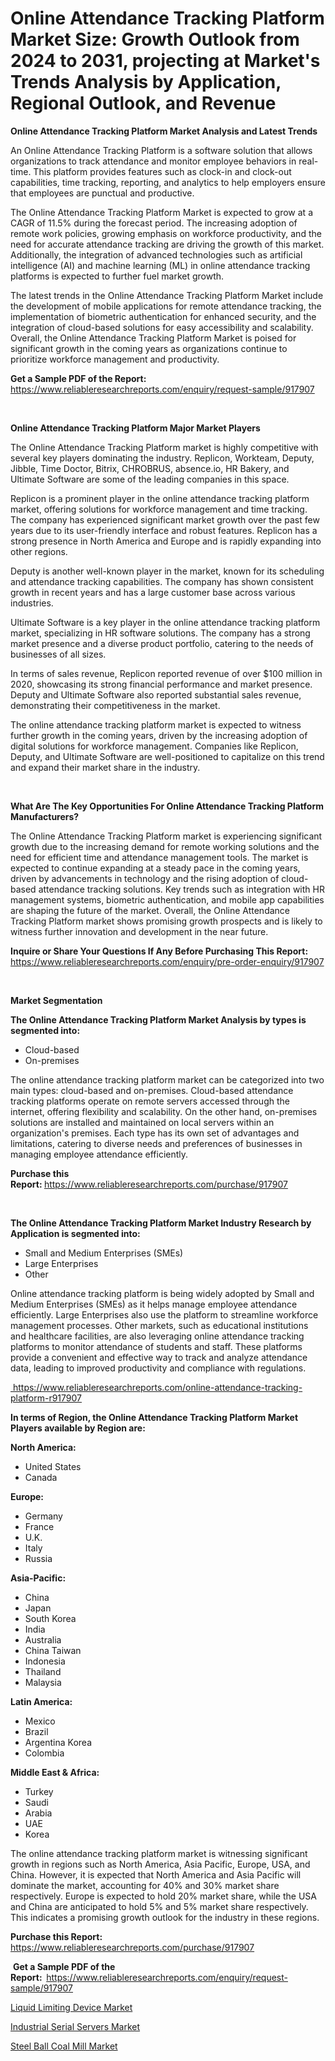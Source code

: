 <p><h1>Online Attendance Tracking Platform Market Size: Growth Outlook from 2024 to 2031, projecting at Market's Trends Analysis by Application, Regional Outlook, and Revenue</h1></p><p><strong>Online Attendance Tracking Platform Market Analysis and Latest Trends</strong></p>
<p><p>An Online Attendance Tracking Platform is a software solution that allows organizations to track attendance and monitor employee behaviors in real-time. This platform provides features such as clock-in and clock-out capabilities, time tracking, reporting, and analytics to help employers ensure that employees are punctual and productive.</p><p>The Online Attendance Tracking Platform Market is expected to grow at a CAGR of 11.5% during the forecast period. The increasing adoption of remote work policies, growing emphasis on workforce productivity, and the need for accurate attendance tracking are driving the growth of this market. Additionally, the integration of advanced technologies such as artificial intelligence (AI) and machine learning (ML) in online attendance tracking platforms is expected to further fuel market growth.</p><p>The latest trends in the Online Attendance Tracking Platform Market include the development of mobile applications for remote attendance tracking, the implementation of biometric authentication for enhanced security, and the integration of cloud-based solutions for easy accessibility and scalability. Overall, the Online Attendance Tracking Platform Market is poised for significant growth in the coming years as organizations continue to prioritize workforce management and productivity.</p></p>
<p><strong>Get a Sample PDF of the Report:&nbsp;</strong> <a href="https://www.reliableresearchreports.com/enquiry/request-sample/917907">https://www.reliableresearchreports.com/enquiry/request-sample/917907</a></p>
<p>&nbsp;</p>
<p><strong>Online Attendance Tracking Platform Major Market Players</strong></p>
<p><p>The Online Attendance Tracking Platform market is highly competitive with several key players dominating the industry. Replicon, Workteam, Deputy, Jibble, Time Doctor, Bitrix, CHROBRUS, absence.io, HR Bakery, and Ultimate Software are some of the leading companies in this space.</p><p>Replicon is a prominent player in the online attendance tracking platform market, offering solutions for workforce management and time tracking. The company has experienced significant market growth over the past few years due to its user-friendly interface and robust features. Replicon has a strong presence in North America and Europe and is rapidly expanding into other regions.</p><p>Deputy is another well-known player in the market, known for its scheduling and attendance tracking capabilities. The company has shown consistent growth in recent years and has a large customer base across various industries.</p><p>Ultimate Software is a key player in the online attendance tracking platform market, specializing in HR software solutions. The company has a strong market presence and a diverse product portfolio, catering to the needs of businesses of all sizes.</p><p>In terms of sales revenue, Replicon reported revenue of over $100 million in 2020, showcasing its strong financial performance and market presence. Deputy and Ultimate Software also reported substantial sales revenue, demonstrating their competitiveness in the market.</p><p>The online attendance tracking platform market is expected to witness further growth in the coming years, driven by the increasing adoption of digital solutions for workforce management. Companies like Replicon, Deputy, and Ultimate Software are well-positioned to capitalize on this trend and expand their market share in the industry.</p></p>
<p>&nbsp;</p>
<p><strong>What Are The Key Opportunities For Online Attendance Tracking Platform Manufacturers?</strong></p>
<p><p>The Online Attendance Tracking Platform market is experiencing significant growth due to the increasing demand for remote working solutions and the need for efficient time and attendance management tools. The market is expected to continue expanding at a steady pace in the coming years, driven by advancements in technology and the rising adoption of cloud-based attendance tracking solutions. Key trends such as integration with HR management systems, biometric authentication, and mobile app capabilities are shaping the future of the market. Overall, the Online Attendance Tracking Platform market shows promising growth prospects and is likely to witness further innovation and development in the near future.</p></p>
<p><strong>Inquire or Share Your Questions If Any Before Purchasing This Report:</strong> <a href="https://www.reliableresearchreports.com/enquiry/pre-order-enquiry/917907">https://www.reliableresearchreports.com/enquiry/pre-order-enquiry/917907</a></p>
<p>&nbsp;</p>
<p><strong>Market Segmentation</strong></p>
<p><strong>The Online Attendance Tracking Platform Market Analysis by types is segmented into:</strong></p>
<p><ul><li>Cloud-based</li><li>On-premises</li></ul></p>
<p><p>The online attendance tracking platform market can be categorized into two main types: cloud-based and on-premises. Cloud-based attendance tracking platforms operate on remote servers accessed through the internet, offering flexibility and scalability. On the other hand, on-premises solutions are installed and maintained on local servers within an organization's premises. Each type has its own set of advantages and limitations, catering to diverse needs and preferences of businesses in managing employee attendance efficiently.</p></p>
<p><strong>Purchase this Report:&nbsp;</strong><a href="https://www.reliableresearchreports.com/purchase/917907">https://www.reliableresearchreports.com/purchase/917907</a></p>
<p>&nbsp;</p>
<p><strong>The Online Attendance Tracking Platform Market Industry Research by Application is segmented into:</strong></p>
<p><ul><li>Small and Medium Enterprises (SMEs)</li><li>Large Enterprises</li><li>Other</li></ul></p>
<p><p>Online attendance tracking platform is being widely adopted by Small and Medium Enterprises (SMEs) as it helps manage employee attendance efficiently. Large Enterprises also use the platform to streamline workforce management processes. Other markets, such as educational institutions and healthcare facilities, are also leveraging online attendance tracking platforms to monitor attendance of students and staff. These platforms provide a convenient and effective way to track and analyze attendance data, leading to improved productivity and compliance with regulations.</p></p>
<p><a href="https://www.reliableresearchreports.com/online-attendance-tracking-platform-r917907">&nbsp;https://www.reliableresearchreports.com/online-attendance-tracking-platform-r917907</a></p>
<p><strong>In terms of Region, the Online Attendance Tracking Platform Market Players available by Region are:</strong></p>
<p>
    <p> <strong> North America: </strong>
        <ul>
            <li>United States</li>
            <li>Canada</li>
        </ul>
        </p> 
    <p> <strong> Europe: </strong>
        <ul>
            <li>Germany</li>
            <li>France</li>
            <li>U.K.</li>
            <li>Italy</li>
            <li>Russia</li>
        </ul>
        </p> 
    <p> <strong> Asia-Pacific: </strong>
        <ul>
            <li>China</li>
            <li>Japan</li>
            <li>South Korea</li>
            <li>India</li>
            <li>Australia</li>
            <li>China Taiwan</li>
            <li>Indonesia</li>
            <li>Thailand</li>
            <li>Malaysia</li>
        </ul>
        </p> 
    <p> <strong> Latin America: </strong>
        <ul>
            <li>Mexico</li>
            <li>Brazil</li>
            <li>Argentina Korea</li>
            <li>Colombia</li>
        </ul>
        </p> 
    <p> <strong> Middle East & Africa: </strong>
        <ul>
            <li>Turkey</li>
            <li>Saudi</li>
            <li>Arabia</li>
            <li>UAE</li>
            <li>Korea</li>
        </ul>
    </p>
    </p>
<p><p>The online attendance tracking platform market is witnessing significant growth in regions such as North America, Asia Pacific, Europe, USA, and China. However, it is expected that North America and Asia Pacific will dominate the market, accounting for 40% and 30% market share respectively. Europe is expected to hold 20% market share, while the USA and China are anticipated to hold 5% and 5% market share respectively. This indicates a promising growth outlook for the industry in these regions.</p></p>
<p><strong>Purchase this Report: </strong><a href="https://www.reliableresearchreports.com/purchase/917907">https://www.reliableresearchreports.com/purchase/917907</a></p>
<p>&nbsp;<strong>Get a Sample PDF of the Report:&nbsp;&nbsp;</strong><a href="https://www.reliableresearchreports.com/enquiry/request-sample/917907">https://www.reliableresearchreports.com/enquiry/request-sample/917907</a></p>
<p><strong></strong></p>
<p><p><a href="https://www.linkedin.com/pulse/liquid-limiting-device-market-analysis-sze-forecasted-eoh1c">Liquid Limiting Device Market</a></p><p><a href="https://www.linkedin.com/pulse/industrial-serial-servers-market-size-reveals-best-marketing-te7zf">Industrial Serial Servers Market</a></p><p><a href="https://www.linkedin.com/pulse/steel-ball-coal-mill-market-comprehensive-assessment-type-uojkc">Steel Ball Coal Mill Market</a></p></p>
